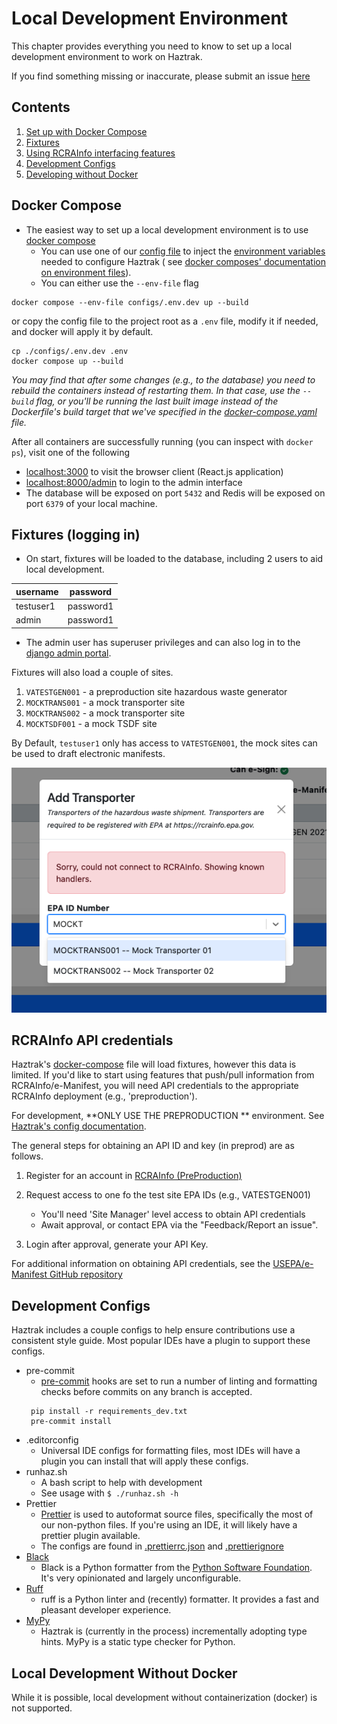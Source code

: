 # Local Development Environment

This chapter provides everything you need to know to set up a local development environment
to work on Haztrak.

If you find something missing or inaccurate, please submit an issue
[here](https://github.com/USEPA/haztrak/issues)

## Contents

1. [Set up with Docker Compose](#docker-compose)
2. [Fixtures](#fixtures)
3. [Using RCRAInfo interfacing features](#rcrainfo-api-credentials)
4. [Development Configs](#development-configs)
5. [Developing without Docker](#local-development-without-docker)

## Docker Compose

- The easiest way to set up a local development environment is to
  use [docker compose](https://docs.docker.com/compose/gettingstarted/)
  - You can use one of our [config file](/configs) to inject the
    [environment variables](../operations/configuration.md) needed to configure Haztrak (
    see [docker composes' documentation on environment files](https://docs.docker.com/compose/environment-variables/set-environment-variables/)).
  - You can either use the `--env-file` flag

```shell
docker compose --env-file configs/.env.dev up --build
```

or copy the config file to the project root as a `.env` file, modify it if needed, and docker will apply it by default.

```shell
cp ./configs/.env.dev .env
docker compose up --build
```

_You may find that after some changes (e.g., to the database) you need to rebuild the containers
instead of restarting them.
In that case, use the `--build` flag, or you'll be running the last built image instead of the
Dockerfile's build target
that we've specified in
the [docker-compose.yaml](https://github.com/USEPA/haztrak/blob/main/docker-compose.yaml) file._

After all containers are successfully running (you can inspect with `docker ps`), visit one of the following

- [localhost:3000](http://localhost:3000) to visit the browser client (React.js application)
- [localhost:8000/admin](http://localhost:8000/admin) to login to the admin interface
- The database will be exposed on port `5432` and Redis will be exposed on port `6379` of your local machine.

## Fixtures (logging in)

- On start, fixtures will be loaded to the database, including 2 users to aid local development.

<!-- prettier-ignore -->
| username  | password  |
|-----------|-----------|
| testuser1 | password1 |
| admin     | password1 |

- The admin user has superuser privileges and can also log in to
  the [django admin portal](https://docs.djangoproject.com/en/4.1/ref/contrib/admin/).

Fixtures will also load a couple of sites.

1. `VATESTGEN001` - a preproduction site hazardous waste generator
2. `MOCKTRANS001` - a mock transporter site
3. `MOCKTRANS002` - a mock transporter site
4. `MOCKTSDF001` - a mock TSDF site

By Default, `testuser1` only has access to `VATESTGEN001`, the mock sites can be used to draft electronic manifests.

![Searching for mock sites without RCRAInfo API credentials](../assets/images/search_mock_sites.png)

## RCRAInfo API credentials

Haztrak's [docker-compose](/docker-compose.yaml) file will load fixtures, however this data is limited.
If you'd like to start using features that push/pull information from RCRAInfo/e-Manifest, you will
need API credentials to the appropriate RCRAInfo deployment (e.g., 'preproduction').

For development, **ONLY USE THE PREPRODUCTION
** environment. See [Haztrak's config documentation](../operations/configuration.md).

The general steps for obtaining an API ID and key (in preprod) are as follows.

1. Register for an account in [RCRAInfo (PreProduction)](https://rcrainfopreprod.epa.gov/rcrainfo/action/secured/login)
2. Request access to one fo the test site EPA IDs (e.g., VATESTGEN001)

   - You'll need 'Site Manager' level access to obtain API credentials
   - Await approval, or contact EPA via the "Feedback/Report an issue".

3. Login after approval, generate your API Key.

For additional information on obtaining API credentials, see the
[USEPA/e-Manifest GitHub repository](https://github.com/USEPA/e-manifest)

## Development Configs

Haztrak includes a couple configs to help ensure contributions use a consistent
style guide. Most popular IDEs have a plugin to support these configs.

- pre-commit
  - [pre-commit](https://pre-commit.com/) hooks are set to run a number of linting and formatting checks before commits on any branch is accepted.
  ```shell
   pip install -r requirements_dev.txt
   pre-commit install
  ```
- .editorconfig
  - Universal IDE configs for formatting files, most IDEs will have a plugin you can
    install that will apply these configs.
- runhaz.sh
  - A bash script to help with development
  - See usage with `$ ./runhaz.sh -h`
- Prettier
  - [Prettier](https://prettier.io/) is used to autoformat source files, specifically
    the most of our non-python files. If you're using an IDE, it will likely have a prettier plugin available.
  - The configs are found in [.prettierrc.json](/.prettierrc.json)
    and [.prettierignore](/.prettierignore)
- [Black](https://black.readthedocs.io/en/stable/#)
  - Black is a Python formatter from the
    [Python Software Foundation](https://www.python.org/psf-landing/). It's very opinionated and largely unconfigurable.
- [Ruff](https://docs.astral.sh/ruff/)
  - ruff is a Python linter and (recently) formatter. It provides a fast and pleasant developer experience.
- [MyPy](https://mypy-lang.org/)
  - Haztrak is (currently in the process) incrementally adopting type hints. MyPy is a static type checker for Python.

## Local Development Without Docker

While it is possible, local development without containerization (docker) is not supported.
